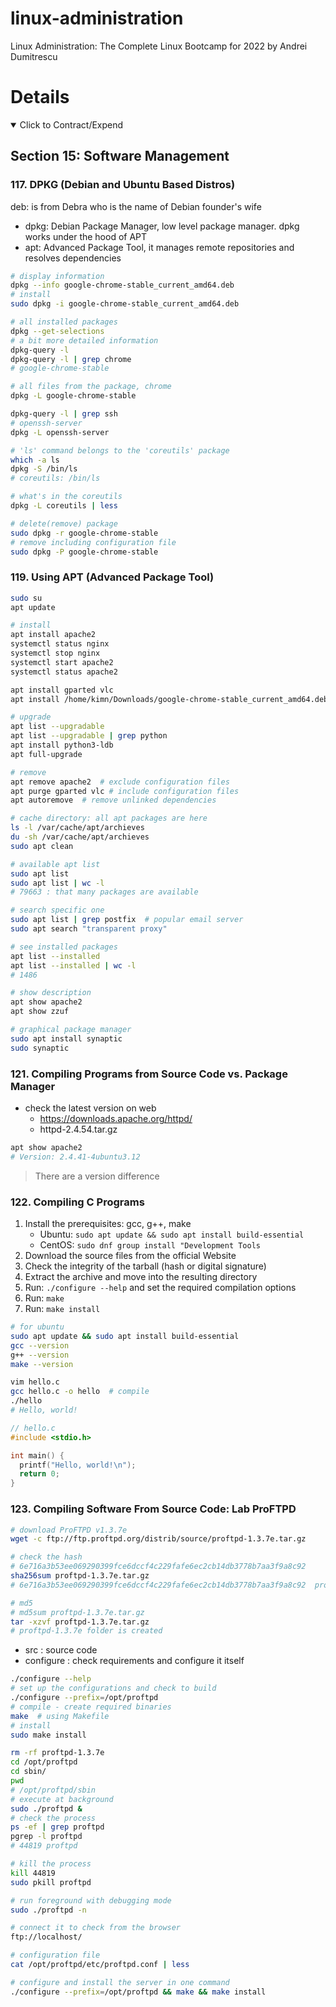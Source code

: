 # linux-administration

Linux Administration: The Complete Linux Bootcamp for 2022 by Andrei Dumitrescu

# Details

<details open> 
  <summary>Click to Contract/Expend</summary>

## Section 15: Software Management

### 117. DPKG (Debian and Ubuntu Based Distros)

deb: is from Debra who is the name of Debian founder's wife

- dpkg: Debian Package Manager, low level package manager. dpkg works under the hood of APT
- apt: Advanced Package Tool, it manages remote repositories and resolves dependencies

```sh
# display information
dpkg --info google-chrome-stable_current_amd64.deb
# install
sudo dpkg -i google-chrome-stable_current_amd64.deb
```

```sh
# all installed packages
dpkg --get-selections
# a bit more detailed information
dpkg-query -l
dpkg-query -l | grep chrome
# google-chrome-stable

# all files from the package, chrome
dpkg -L google-chrome-stable
```

```sh
dpkg-query -l | grep ssh
# openssh-server
dpkg -L openssh-server
```

```sh
# 'ls' command belongs to the 'coreutils' package
which -a ls
dpkg -S /bin/ls
# coreutils: /bin/ls

# what's in the coreutils
dpkg -L coreutils | less
```

```sh
# delete(remove) package
sudo dpkg -r google-chrome-stable
# remove including configuration file
sudo dpkg -P google-chrome-stable
```

### 119. Using APT (Advanced Package Tool)

```sh
sudo su
apt update

# install
apt install apache2
systemctl status nginx
systemctl stop nginx
systemctl start apache2
systemctl status apache2
```

```sh
apt install gparted vlc
apt install /home/kimn/Downloads/google-chrome-stable_current_amd64.deb
```

```sh
# upgrade
apt list --upgradable
apt list --upgradable | grep python
apt install python3-ldb
apt full-upgrade
```

```sh
# remove
apt remove apache2  # exclude configuration files
apt purge gparted vlc # include configuration files
apt autoremove  # remove unlinked dependencies
```

```sh
# cache directory: all apt packages are here
ls -l /var/cache/apt/archieves
du -sh /var/cache/apt/archieves
sudo apt clean
```

```sh
# available apt list
sudo apt list
sudo apt list | wc -l
# 79663 : that many packages are available

# search specific one
sudo apt list | grep postfix  # popular email server
sudo apt search "transparent proxy"

# see installed packages
apt list --installed
apt list --installed | wc -l
# 1486

# show description
apt show apache2
apt show zzuf

# graphical package manager
sudo apt install synaptic
sudo synaptic
```

### 121. Compiling Programs from Source Code vs. Package Manager

- check the latest version on web
  - https://downloads.apache.org/httpd/
  - httpd-2.4.54.tar.gz

```sh
apt show apache2
# Version: 2.4.41-4ubuntu3.12
```

> There are a version difference

### 122. Compiling C Programs

1. Install the prerequisites: gcc, g++, make
   - Ubuntu: `sudo apt update && sudo apt install build-essential`
   - CentOS: `sudo dnf group install "Development Tools`
2. Download the source files from the official Website
3. Check the integrity of the tarball (hash or digital signature)
4. Extract the archive and move into the resulting directory
5. Run: `./configure --help` and set the required compilation options
6. Run: `make`
7. Run: `make install`

```sh
# for ubuntu
sudo apt update && sudo apt install build-essential
gcc --version
g++ --version
make --version

vim hello.c
gcc hello.c -o hello  # compile
./hello
# Hello, world!
```

```c
// hello.c
#include <stdio.h>

int main() {
  printf("Hello, world!\n");
  return 0;
}
```

### 123. Compiling Software From Source Code: Lab ProFTPD

```sh
# download ProFTPD v1.3.7e
wget -c ftp://ftp.proftpd.org/distrib/source/proftpd-1.3.7e.tar.gz

# check the hash
# 6e716a3b53ee069290399fce6dccf4c229fafe6ec2cb14db3778b7aa3f9a8c92
sha256sum proftpd-1.3.7e.tar.gz
# 6e716a3b53ee069290399fce6dccf4c229fafe6ec2cb14db3778b7aa3f9a8c92  proftpd-1.3.7e.tar.gz

# md5
# md5sum proftpd-1.3.7e.tar.gz
tar -xzvf proftpd-1.3.7e.tar.gz
# proftpd-1.3.7e folder is created
```

- src : source code
- configure : check requirements and configure it itself

```sh
./configure --help
# set up the configurations and check to build
./configure --prefix=/opt/proftpd
# compile - create required binaries
make  # using Makefile
# install
sudo make install

rm -rf proftpd-1.3.7e
cd /opt/proftpd
cd sbin/
pwd
# /opt/proftpd/sbin
# execute at background
sudo ./proftpd &
# check the process
ps -ef | grep proftpd
pgrep -l proftpd
# 44819 proftpd

# kill the process
kill 44819
sudo pkill proftpd
```

```sh
# run foreground with debugging mode
sudo ./proftpd -n

# connect it to check from the browser
ftp://localhost/
```

```sh
# configuration file
cat /opt/proftpd/etc/proftpd.conf | less
```

```sh
# configure and install the server in one command
./configure --prefix=/opt/proftpd && make && make install
```

</details>
